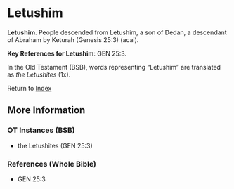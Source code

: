# Letushim
**Letushim**. 
People descended from Letushim, a son of Dedan, a descendant of Abraham by Keturah (Genesis 25:3) (acai). 


**Key References for Letushim**: 
GEN 25:3. 


In the Old Testament (BSB), words representing “Letushim” are translated as 
*the Letushites* (1x). 




Return to [Index](00-Index.md)

## More Information

### OT Instances (BSB)

* the Letushites (GEN 25:3)



### References (Whole Bible)

* GEN 25:3



